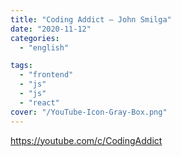 ```yaml
---
title: "Coding Addict – John Smilga"
date: "2020-11-12"
categories:
  - "english"

tags:
  - "frontend"
  - "js"
  - "js"
  - "react"
cover: "/YouTube-Icon-Gray-Box.png"
---
```


https://youtube.com/c/CodingAddict
